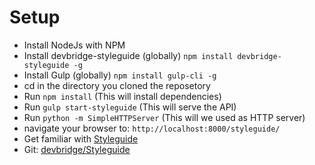 # Setup

 * Install NodeJs with NPM
 * Install devbridge-styleguide (globally) `npm install devbridge-styleguide -g`
 * Install Gulp (globally) `npm install gulp-cli -g`
 * cd in the directory you cloned the reposetory
 * Run `npm install` (This will install dependencies)
 * Run `gulp start-styleguide` (This will serve the API)
 * Run `python -m SimpleHTTPServer` (This will we used as HTTP server)
 * navigate your browser to: `http://localhost:8000/styleguide/`
 * Get familiar with [Styleguide](http://livingstyleguide.devbridge.com/)
 * Git: [devbridge/Styleguide](https://github.com/devbridge/Styleguide)